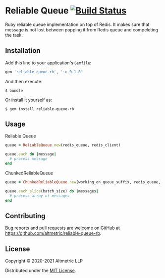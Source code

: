 # Reliable Queue [![Build Status](https://api.travis-ci.com/altmetric/reliable-queue-rb.svg?branch=main)](https://travis-ci.com/github/altmetric/reliable-queue-rb)

Ruby reliable queue implementation on top of Redis. It makes sure that message is not lost between popping it from Redis queue and compeleting the task.

## Installation

Add this line to your application's `Gemfile`:

```ruby
gem 'reliable-queue-rb', '~> 0.1.0'
```

And then execute:

    $ bundle

Or install it yourself as:

    $ gem install reliable-queue-rb

## Usage
Reliable Queue
```ruby
queue = ReliableQueue.new(redis_queue, redis_client)

queue.each do |message|
  # process message
end
```

ChunkedReliableQueue
```ruby
queue = ChunkedReliableQueue.new(working_on_queue_suffix, redis_queue, redis_client)

queue.each_slice(batch_size) do |messages|
  # process array of messages
end
```

## Contributing

Bug reports and pull requests are welcome on GitHub at https://github.com/altmetric/reliable-queue-rb.

## License

Copyright © 2020-2021 Altmetric LLP

Distributed under the [MIT License](http://opensource.org/licenses/MIT).
